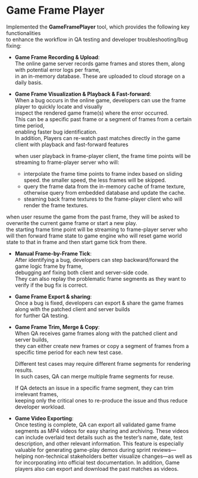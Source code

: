 # Game Frame Player  

Implemented the **GameFramePlayer** tool, which provides the following key functionalities  
to enhance the workflow in QA testing and developer troubleshooting/bug fixing:  

- **Game Frame Recording & Upload**:  
  The online game server records game frames and stores them, along with potential error logs per frame,  
  in an in-memory database. These are uploaded to cloud storage on a daily basis.  

- **Game Frame Visualization & Playback & Fast-forward**:  
  When a bug occurs in the online game, developers can use the frame player to quickly locate and visually  
  inspect the rendered game frame(s) where the error occurred.  
  This can be a specific past frame or a segment of frames from a certain time period,  
  enabling faster bug identification.  
  In addition, Players can re-watch past matches directly in the game client with playback and fast-forward features

  when user playback in frame-player client, the frame time points will be streaming to frame-player server who will:
  - interpolate the frame time points to frame index based on sliding speed. the smaller speed, the less frames will be skipped.
  - query the frame data from the in-memory cache of frame texture, otherwise query from embedded database and update the cache.
  - steaming back frame textures to the frame-player client who will render the frame textures.

 when user resume the game from the past frame, they will be asked to overwrite the current game frame or start a new play.  
 the starting frame time point will be streaming to frame-player server who will then forward frame state to game engine who will
 reset game world state to that in frame and then start game tick from there.
  
- **Manual Frame-by-Frame Tick**:  
  After identifying a bug, developers can step backward/forward the game logic frame by frame,  
  debugging anf fixing both client and server-side code.  
  They can also replay the problematic frame segments as they want to verify if the bug fix is correct.  

- **Game Frame Export & sharing**:  
  Once a bug is fixed, developers can export & share the game frames along with the patched client and server builds  
  for further QA testing.  

- **Game Frame Trim, Merge & Copy**:  
  When QA receives game frames along with the patched client and server builds,  
  they can either create new frames or copy a segment of frames from a specific time period for each new test case.

  Different test cases may require different frame segments for rendering results.  
  In such cases, QA can merge multiple frame segments for reuse.  

  If QA detects an issue in a specific frame segment, they can trim irrelevant frames,  
  keeping only the critical ones to re-produce the issue and thus reduce developer workload.  

- **Game Video Exporting**:  
  Once testing is complete, QA can export all validated game frame segments as MP4 videos for easy sharing and archiving. These videos can include overlaid text details such as the tester’s name, date, test description, and other relevant information. This feature is especially valuable for generating game-play demos during sprint reviews—helping non-technical stakeholders better visualize changes—as well as for incorporating into official test documentation. In addition, Game players also can export and download the past matches as videos.
